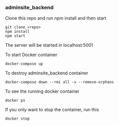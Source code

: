 ### adminsite_backend

Clone this repo and run npm install and then start 
```
git clone <repo>
npm install
npm start 
```
The server will be started in localhost:5001

To start Docker container
```
docker-compose up 
```


To destroy adminsite_backend container
```
docker-compose down --rmi all -v --remove-orphans
```
To see the running docker container
```
docker ps
```
If you only want to stop the container, run this 
```
docker stop
```
